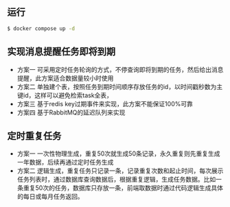 ## 运行

```bash
$ docker compose up -d
```

## 实现消息提醒任务即将到期

- 方案一 可采用定时任务轮询的方式，不停查询即将到期的任务，然后给出消息提醒，此方案适合数据量较小时使用
- 方案二 单独建个表，按照任务到期时间顺序存放任务的id，以时间戳秒数为主键id，这样可以避免检索task全表，
- 方案三 基于redis key过期事件来实现，此方案不能保证100%可靠
- 方案四 基于RabbitMQ的延迟队列来实现

## 定时重复任务

- 方案一 一次性物理生成，重复50次就生成50条记录，永久重复则先重复生成一年数据，后续再通过定时任务生成
- 方案二 逻辑生成，重复任务只记录一条，记录重复次数和起止时间，每次展示任务列表时，通过数据库查询数据后，根据重复逻辑，生成任务数据。比如一条重复50次的任务，数据库只存放一条，前端取数据时通过代码逻辑生成具体的每日或每月任务返回。
